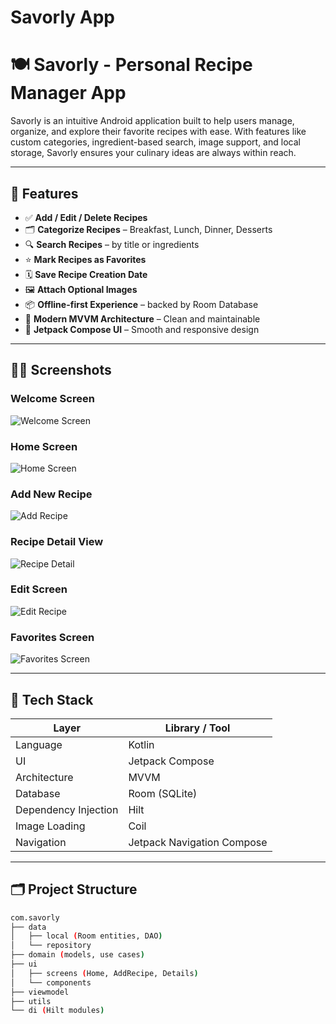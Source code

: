 # Savorly App
# 🍽️ Savorly - Personal Recipe Manager App

Savorly is an intuitive Android application built to help users manage, organize, and explore their favorite recipes with ease. With features like custom categories, ingredient-based search, image support, and local storage, Savorly ensures your culinary ideas are always within reach.

---

## 📱 Features

- ✅ **Add / Edit / Delete Recipes**
- 🗂️ **Categorize Recipes** – Breakfast, Lunch, Dinner, Desserts
- 🔍 **Search Recipes** – by title or ingredients
- ⭐ **Mark Recipes as Favorites**
- 🗓️ **Save Recipe Creation Date**
- 🖼️ **Attach Optional Images**
- 📦 **Offline-first Experience** – backed by Room Database
- 🧠 **Modern MVVM Architecture** – Clean and maintainable
- 🧪 **Jetpack Compose UI** – Smooth and responsive design

---

## 🧑‍🍳 Screenshots

### Welcome Screen
![Welcome Screen](../screenshots/welcome.png)

### Home Screen
![Home Screen](../screenshots/homeSavorly.png)

### Add New Recipe
![Add Recipe](../screenshots/add.png)

### Recipe Detail View
![Recipe Detail](../screenshots/details.png)

### Edit Screen
![Edit Recipe](../screenshots/edit.png)

### Favorites Screen
![Favorites Screen](../screenshots/favorite.png)

---

## 🧱 Tech Stack

| Layer       | Library / Tool              |
|-------------|-----------------------------|
| Language    | Kotlin                      |
| UI          | Jetpack Compose             |
| Architecture| MVVM                        |
| Database    | Room (SQLite)               |
| Dependency Injection | Hilt               |
| Image Loading | Coil                      |
| Navigation | Jetpack Navigation Compose  |

---

## 🗂️ Project Structure

```bash
com.savorly
├── data
│   ├── local (Room entities, DAO)
│   └── repository
├── domain (models, use cases)
├── ui
│   ├── screens (Home, AddRecipe, Details)
│   └── components
├── viewmodel
├── utils
└── di (Hilt modules)
